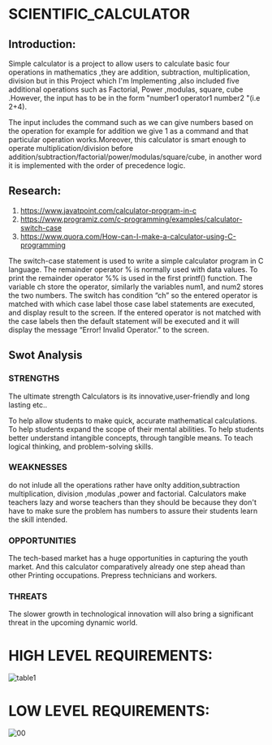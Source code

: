 # SCIENTIFIC_CALCULATOR
## Introduction:
   
   Simple calculator is a project to allow users to calculate basic four operations in mathematics ,they are addition, subtraction, multiplication, division but in this Project which I'm Implementing ,also included five additional operations such as Factorial, Power ,modulas, square, cube .However, the input has to be in the form "number1 operator1 number2 "(i.e 2+4).

The input includes the command such as we can give numbers based on the operation for example for addition we give 1 as a command and that particular operation works.Moreover, this calculator is smart enough to operate multiplication/division before addition/subtraction/factorial/power/modulas/square/cube, in another word it is implemented with the order of precedence logic.

## Research:
1. https://www.javatpoint.com/calculator-program-in-c
2. https://www.programiz.com/c-programming/examples/calculator-switch-case
3. https://www.quora.com/How-can-I-make-a-calculator-using-C-programming

The switch-case statement is used to write a simple calculator program in C language. The remainder operator % is normally used with data values. To print the remainder operator %% is used in the first printf() function. The variable ch store the operator, similarly the variables num1, and num2 stores the two numbers. The switch has condition “ch” so the entered operator is matched with which case label those case label statements are executed, and display result to the screen. If the entered operator is not matched with the case labels then the default statement will be executed and it will display the message “Error! Invalid Operator.” to the screen.
## Swot Analysis
### STRENGTHS
The ultimate strength Calculators is its innovative,user-friendly and long lasting etc..

To help allow students to make quick, accurate mathematical calculations. To help students expand the scope of their mental abilities. To help students better understand intangible concepts, through tangible means. To teach logical thinking, and problem-solving skills.
### WEAKNESSES
do not inlude all the operations rather have onlty addition,subtraction multiplication, division ,modulas ,power and factorial.
Calculators make teachers lazy and worse teachers than they should be because they don't have to make sure the problem has numbers to assure their students learn the skill intended.
### OPPORTUNITIES
The tech-based market has a huge opportunities in capturing the youth market. And this calculator comparatively already one step ahead than other
Printing occupations. Prepress technicians and workers.
### THREATS
The slower growth in technological innovation will also bring a significant threat in the upcoming dynamic world.
# HIGH LEVEL REQUIREMENTS:

![table1](https://user-images.githubusercontent.com/101395036/159765126-064638e3-faa4-415b-9f7d-1dd3ab70280f.png)
# LOW LEVEL REQUIREMENTS:
![00](https://user-images.githubusercontent.com/101395036/159773024-184ffc03-cc3d-48c1-9b41-f7474a2feae9.png)


